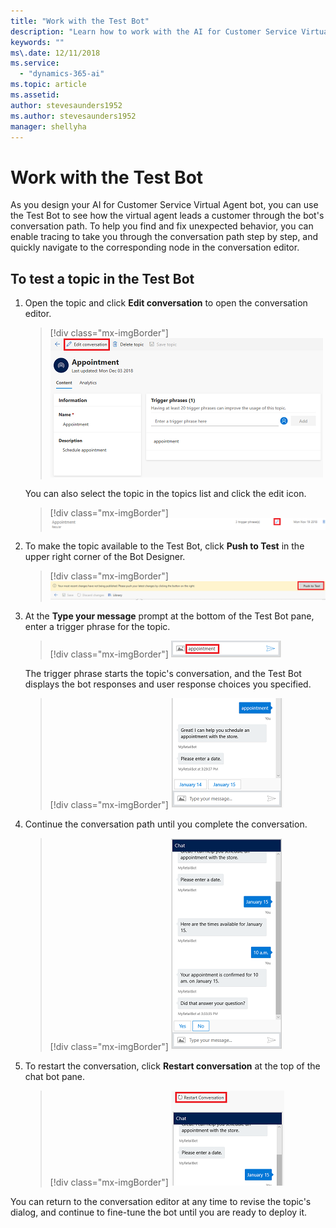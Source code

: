 ```yaml
---
title: "Work with the Test Bot"
description: "Learn how to work with the AI for Customer Service Virtual Agent Test Bot."
keywords: ""
ms\.date: 12/11/2018
ms.service:
  - "dynamics-365-ai"
ms.topic: article
ms.assetid: 
author: stevesaunders1952
ms.author: stevesaunders1952
manager: shellyha
---
```


# Work with the Test Bot

As you design your AI for Customer Service Virtual Agent bot, you can use the Test Bot to see how the virtual agent leads a customer through the bot's conversation path. To help you find and fix unexpected behavior, you can enable tracing to take you through the conversation path step by step, and quickly navigate to the corresponding node in the conversation editor.

## To test a topic in the Test Bot

1. Open the topic and click **Edit conversation** to open the conversation editor.

   > [!div class="mx-imgBorder"]
   > ![Edit conversation](media/create-topic-8-1.png)

    You can also select the topic in the topics list and click the edit icon.

   > [!div class="mx-imgBorder"]
   > ![Edit conversation](media/create-topic-8.png)

2. To make the topic available to the Test Bot, click **Push to Test** in the upper right corner of the Bot Designer.

   > [!div class="mx-imgBorder"]
   > ![Push to test](media/create-topic-19.png)

3. At the **Type your message** prompt at the bottom of the Test Bot pane, enter a trigger phrase for the topic.

   > [!div class="mx-imgBorder"]
   > ![Trigger phrase](media/create-topic-20.png)

    The trigger phrase starts the topic's conversation, and the Test Bot displays the bot responses and user response choices you specified.

   > [!div class="mx-imgBorder"]
   > ![Start conversation](media/create-topic-21.png)

4. Continue the conversation path until you complete the conversation.

   > [!div class="mx-imgBorder"]
   > ![Complete conversation](media/create-topic-22.png)

5. To restart the conversation, click **Restart conversation** at the top of the chat bot pane.

   > [!div class="mx-imgBorder"]
   > ![Restart conversation](media/create-topic-23.png)

You can return to the conversation editor at any time to revise the topic's dialog, and continue to fine-tune the bot until you are ready to deploy it.
